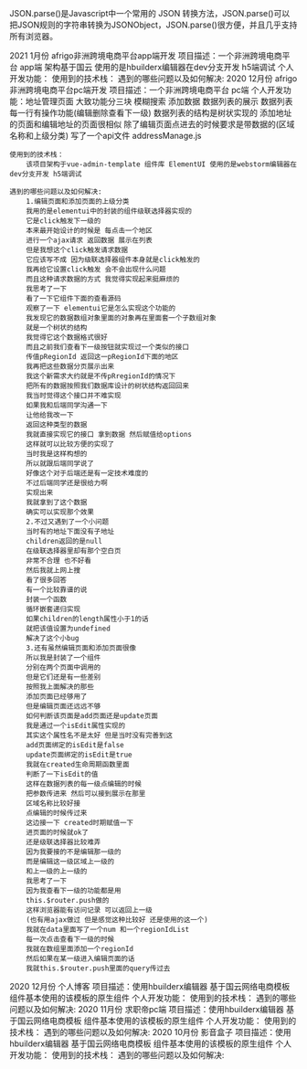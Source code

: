 JSON.parse()是Javascript中一个常用的 JSON 转换方法，JSON.parse()可以把JSON规则的字符串转换为JSONObject，JSON.parse()很方便，并且几乎支持所有浏览器。

2021 1月份
afrigo非洲跨境电商平台app端开发
    项目描述：一个非洲跨境电商平台 app端 架构基于国云 使用的是hbuilderx编辑器在dev分支开发 h5端调试
    个人开发功能：
    使用到的技术栈：
    遇到的哪些问题以及如何解决:
2020 12月份
afrigo非洲跨境电商平台pc端开发
    项目描述：一个非洲跨境电商平台 pc端 
    个人开发功能：地址管理页面 大致功能分三块 模糊搜索 添加数据 数据列表的展示
                数据列表每一行有操作功能(编辑删除查看下一级)
                数据列表的结构是树状实现的
                添加地址的页面和编辑地址的页面很相似 
                除了编辑页面点进去的时候要求是带数据的(区域名称和上级分类)
                写了一个api文件 addressManage.js

    使用到的技术栈：
        该项目架构于vue-admin-template 组件库 ElementUI 使用的是webstorm编辑器在dev分支开发 h5端调试

    遇到的哪些问题以及如何解决:
        1.编辑页面和添加页面的上级分类
        我用的是elementui中的封装的组件级联选择器实现的
        它是click触发下一级的
        本来最开始设计的时候是 每点击一个地区 
        进行一个ajax请求 返回数据 展示在列表
        但是我想这个click触发请求数据
        它应该写不成 因为级联选择器组件本身就是click触发的
        我再给它设置click触发 会不会出现什么问题
        而且这种请求数据的方式 我觉得实现起来挺麻烦的
        我思考了一下
        看了一下它组件下面的查看源码
        观察了一下 elementui它是怎么实现这个功能的
        我发现它的数据数组对象里面的对象再在里面套一个子数组对象
        就是一个树状的结构
        我觉得它这个数据格式很好
        而且之前我们查看下一级按钮就实现过一个类似的接口
        传值pRegionId 返回这一pRegionId下面的地区 
        我再把这些数据分页展示出来
        我这个新需求大约就是不传pRregionId的情况下
        把所有的数据按照我们数据库设计的树状结构返回回来
        我当时觉得这个接口并不难实现
        如果我和后端同学沟通一下 
        让他给我改一下
        返回这种类型的数据
        我就直接实现它的接口 拿到数据 然后赋值给options
        这样就可以比较方便的实现了
        当时我是这样构想的
        所以就跟后端同学说了
        好像这个对于后端还是有一定技术难度的
        不过后端同学还是很给力啊
        实现出来
        我就拿到了这个数据
        确实可以实现那个效果
        2.不过又遇到了一个小问题
        当时有的地址下面没有子地址
        children返回的是null
        在级联选择器里却有那个空白页
        非常不合理 也不好看
        然后我就上网上搜
        看了很多回答
        有一个比较靠谱的说
        封装一个函数
        循环嵌套递归实现 
        如果children的length属性小于1的话
        就把该值设置为undefined
        解决了这个小bug
        3.还有虽然编辑页面和添加页面很像
        所以我是封装了一个组件 
        分别在两个页面中调用的 
        但是它们还是有一些差别
        按照我上面解决的那些
        添加页面已经够用了
        但是编辑页面还远远不够
        如何判断该页面是add页面还是update页面
        我是通过一个isEdit属性实现的
        其实这个属性名不是太好 但是当时没有完善到这
        add页面绑定的isEdit是false
        update页面绑定的isEdit是true
        我就在created生命周期函数里面
        判断了一下isEdit的值
        这样在数据列表的每一级点编辑的时候
        把参数传进来 然后可以接到展示在那里
        区域名称比较好接
        点编辑的时候传过来
        这边接一下 created时期赋值一下
        进页面的时候就ok了
        还是级联选择器比较难弄
        因为我要接的不是编辑那一级的
        而是编辑这一级区域上一级的
        和上一级的上一级的
        我思考了一下
        因为我查看下一级的功能都是用
        this.$router.push做的
        这样浏览器能有访问记录 可以返回上一级
        (也有用ajax做过 但是感觉这种比较好 还是使用的这一个)
        我就在data里面写了一个num 和一个regionIdList
        每一次点击查看下一级的时候
        我就在数组里面添加一个regionId
        然后如果在某一级进入编辑页面的话
        我就this.$router.push里面的query传过去
        

2020 12月份
个人博客
    项目描述：使用hbuilderx编辑器 基于国云网络电商模板 组件基本使用的该模板的原生组件
    个人开发功能：
    使用到的技术栈：
    遇到的哪些问题以及如何解决:
2020 11月份
求职帝pc端
    项目描述：使用hbuilderx编辑器 基于国云网络电商模板 组件基本使用的该模板的原生组件
    个人开发功能：
    使用到的技术栈：
    遇到的哪些问题以及如何解决:
2020 10月份
影音盒子
    项目描述：使用hbuilderx编辑器 基于国云网络电商模板 组件基本使用的该模板的原生组件
    个人开发功能：
    使用到的技术栈：
    遇到的哪些问题以及如何解决:
